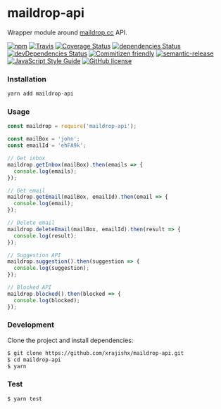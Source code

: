 # maildrop-api
Wrapper module around [maildrop.cc](http://maildrop.cc) API.

[![npm](https://img.shields.io/npm/v/maildrop-api.svg)](https://www.npmjs.com/package/maildrop-api)
[![Travis](https://img.shields.io/travis/xrajishx/maildrop-api.svg)](https://travis-ci.org/xrajishx/maildrop-api)
[![Coverage Status](https://coveralls.io/repos/github/xrajishx/maildrop-api/badge.svg)](https://coveralls.io/github/xrajishx/maildrop-api)
[![dependencies Status](https://david-dm.org/xrajishx/maildrop-api/status.svg)](https://david-dm.org/xrajishx/maildrop-api)
[![devDependencies Status](https://david-dm.org/xrajishx/maildrop-api/dev-status.svg)](https://david-dm.org/xrajishx/maildrop-api?type=dev)
[![Commitizen friendly](https://img.shields.io/badge/commitizen-friendly-brightgreen.svg)](http://commitizen.github.io/cz-cli/)
[![semantic-release](https://img.shields.io/badge/%20%20%F0%9F%93%A6%F0%9F%9A%80-semantic--release-e10079.svg)](https://github.com/semantic-release/semantic-release)
[![JavaScript Style Guide](https://img.shields.io/badge/code_style-standard-brightgreen.svg)](https://standardjs.com)
[![GitHub license](https://img.shields.io/badge/license-MIT-blue.svg)](https://raw.githubusercontent.com/xrajishx/maildrop-api/master/LICENSE)

### Installation

```bash
yarn add maildrop-api
```
### Usage
```javascript
const maildrop = require('maildrop-api');

const mailBox = 'john';
const emailId = 'ehFA9k';

// Get inbox
maildrop.getInbox(mailBox).then(emails => {
  console.log(emails);
});

// Get email
maildrop.getEmail(mailBox, emailId).then(email => {
  console.log(email);
});

// Delete email
maildrop.deleteEmail(mailBox, emailId).then(result => {
  console.log(result);
});

// Suggestion API
maildrop.suggestion().then(suggestion => {
  console.log(suggestion);
});

// Blocked API
maildrop.blocked().then(blocked => {
  console.log(blocked);
});
```
### Development
Clone the project and install dependencies:
```bash
$ git clone https://github.com/xrajishx/maildrop-api.git
$ cd maildrop-api
$ yarn
```
### Test
```bash
$ yarn test
```
